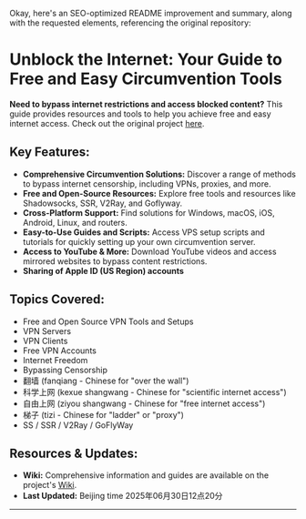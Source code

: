 Okay, here's an SEO-optimized README improvement and summary, along with the requested elements, referencing the original repository:

# Unblock the Internet: Your Guide to Free and Easy Circumvention Tools

**Need to bypass internet restrictions and access blocked content?** This guide provides resources and tools to help you achieve free and easy internet access. Check out the original project [here](https://github.com/Alvin9999/new-pac).

## Key Features:

*   **Comprehensive Circumvention Solutions:** Discover a range of methods to bypass internet censorship, including VPNs, proxies, and more.
*   **Free and Open-Source Resources:** Explore free tools and resources like Shadowsocks, SSR, V2Ray, and Goflyway.
*   **Cross-Platform Support:** Find solutions for Windows, macOS, iOS, Android, Linux, and routers.
*   **Easy-to-Use Guides and Scripts:** Access VPS setup scripts and tutorials for quickly setting up your own circumvention server.
*   **Access to YouTube & More:** Download YouTube videos and access mirrored websites to bypass content restrictions.
*   **Sharing of Apple ID (US Region) accounts**

## Topics Covered:

*   Free and Open Source VPN Tools and Setups
*   VPN Servers
*   VPN Clients
*   Free VPN Accounts
*   Internet Freedom
*   Bypassing Censorship
*   翻墙 (fanqiang - Chinese for "over the wall")
*   科学上网 (kexue shangwang - Chinese for "scientific internet access")
*   自由上网 (ziyou shangwang - Chinese for "free internet access")
*   梯子 (tizi - Chinese for "ladder" or "proxy")
*   SS / SSR / V2Ray / GoFlyWay

## Resources & Updates:

*   **Wiki:** Comprehensive information and guides are available on the project's [Wiki](https://github.com/Alvin9999/new-pac/wiki).
*   **Last Updated:** Beijing time 2025年06月30日12点20分

---